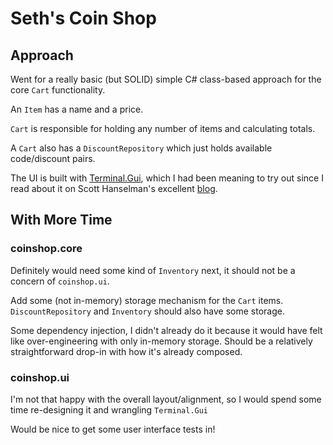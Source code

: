 # Seth's Coin Shop
## Approach

Went for a really basic (but SOLID) simple C# class-based approach for the core `Cart` functionality.

An `Item` has a name and a price.

`Cart` is responsible for holding any number of items and calculating totals.

A `Cart` also has a `DiscountRepository` which just holds available code/discount pairs.

The UI is built with [Terminal.Gui](https://github.com/migueldeicaza/gui.cs), which I had been meaning to try out since I read about it on Scott Hanselman's excellent [blog](https://www.hanselman.com/blog/its-2020-and-it-is-time-for-text-mode-with-guics).

## With More Time

### coinshop.core

Definitely would need some kind of `Inventory` next, it should not be a concern of `coinshop.ui`.

Add some (not in-memory) storage mechanism for the `Cart` items. `DiscountRepository` and `Inventory` should also have some storage.

Some dependency injection, I didn't already do it because it would have felt like over-engineering with only in-memory storage. Should be a relatively straightforward drop-in with how it's already composed.

### coinshop.ui

I'm not that happy with the overall layout/alignment, so I would spend some time re-designing it and wrangling `Terminal.Gui`

Would be nice to get some user interface tests in!